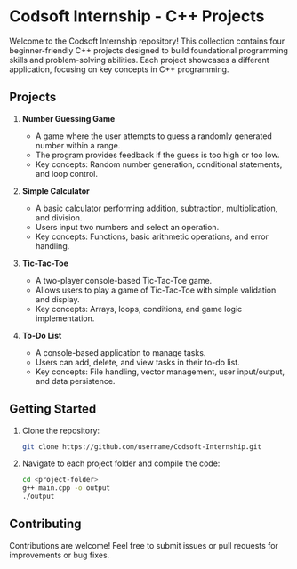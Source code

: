 # Codsoft Internship - C++ Projects

Welcome to the Codsoft Internship repository! This collection contains four beginner-friendly C++ projects designed to build foundational programming skills and problem-solving abilities. Each project showcases a different application, focusing on key concepts in C++ programming.

## Projects

1. **Number Guessing Game**
   - A game where the user attempts to guess a randomly generated number within a range.
   - The program provides feedback if the guess is too high or too low.
   - Key concepts: Random number generation, conditional statements, and loop control.

2. **Simple Calculator**
   - A basic calculator performing addition, subtraction, multiplication, and division.
   - Users input two numbers and select an operation.
   - Key concepts: Functions, basic arithmetic operations, and error handling.

3. **Tic-Tac-Toe**
   - A two-player console-based Tic-Tac-Toe game.
   - Allows users to play a game of Tic-Tac-Toe with simple validation and display.
   - Key concepts: Arrays, loops, conditions, and game logic implementation.

4. **To-Do List**
   - A console-based application to manage tasks.
   - Users can add, delete, and view tasks in their to-do list.
   - Key concepts: File handling, vector management, user input/output, and data persistence.

## Getting Started

1. Clone the repository:
   ```bash
   git clone https://github.com/username/Codsoft-Internship.git
   ```
2. Navigate to each project folder and compile the code:
   ```bash
   cd <project-folder>
   g++ main.cpp -o output
   ./output
   ```

## Contributing

Contributions are welcome! Feel free to submit issues or pull requests for improvements or bug fixes.
